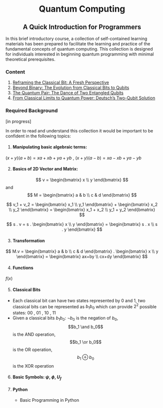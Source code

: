 <h1 align="center">Quantum Computing</h1>
<h2 align="center">A Quick Introduction for Programmers</h2>

In this brief introductory course, a collection of self-contained learning materials has been prepared to facilitate the learning and practice of the fundamental concepts of quantum computing. This collection is designed for individuals interested in beginning quantum programming with minimal theoretical prerequisites.

### Content

1. [Reframing the Classical Bit: A Fresh Perspective](qc_lesson_01.ipynb)
2. [Beyond Binary: The Evolution from Classical Bits to Qubits](qc_lesson_02.ipynb)
3. [The Quantum Pair: The Dance of Two Entangled Qubits](qc_lesson_03.ipynb)
4. [From Classical Limits to Quantum Power: Deutsch’s Two-Qubit Solution](qc_lesson_04.ipynb)
   

### Required Background
[in progress]

In order to read and understand this collection it would be important to be confident in the following topics:

1. #### Manipulating basic algebraic terms:

$(x+y)(a+b)=xa+xb+ya+yb$ , $(x+y)(a-b)=xa-xb+ya-yb$ 

2. #### Basics of 2D Vector and Matrix:

$$ 
v = \begin{bmatrix} x \\
y \end{bmatrix} 
$$
and 
$$ 
M = \begin{bmatrix} a & b \\
c & d \end{bmatrix} 
$$

$$  
v_1 + v_2 = \begin{bmatrix} x_1 \\
y_1 \end{bmatrix} + \begin{bmatrix} x_2 \\
y_2 \end{bmatrix} = \begin{bmatrix} x_1 + x_2 \\
y_1 + y_2 \end{bmatrix} 
$$

$$  
s . v = s . \begin{bmatrix} x \\
y \end{bmatrix} = \begin{bmatrix} s . x \\
s . y \end{bmatrix} 
$$

3. #### Transformation

$$
M.v = \begin{bmatrix} a & b \\
c & d \end{bmatrix} . \begin{bmatrix} x \\
y \end{bmatrix} = \begin{bmatrix} ax+by \\
cx+dy \end{bmatrix}
$$

4. #### Functions
$f(x)$

5. #### Classical Bits
  - Each classical bit can have two states represented by $0$ and $1$, two classical bits can be represented as $b_1b_0$ which can provide $2^2$ possible states: $00$ , $01$ , $10$ , $11$
  - Given a classical bits $b_1b_0$: $\neg b_0$ is the negation of $b_0$, $$b_1 \and b_0$$ is the AND operation, $$b_1 \or b_0$$ is the OR operation, $$b_1 \oplus b_0$$ is the XOR operation

6. #### Basic Symbols: $\psi$, $\phi$, $U_f$
7. #### Python
    - Basic Programming in Python